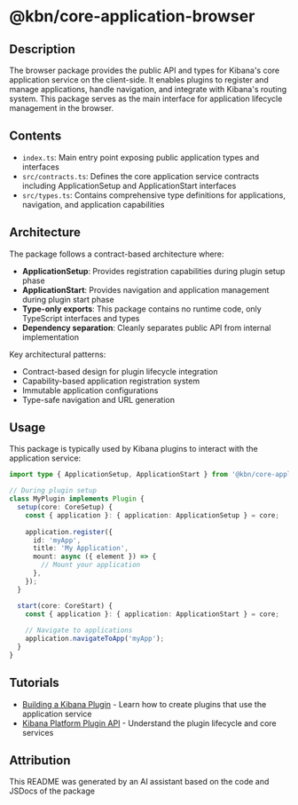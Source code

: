 # @kbn/core-application-browser

## Description
The browser package provides the public API and types for Kibana's core application service on the client-side. It enables plugins to register and manage applications, handle navigation, and integrate with Kibana's routing system. This package serves as the main interface for application lifecycle management in the browser.

## Contents
- `index.ts`: Main entry point exposing public application types and interfaces
- `src/contracts.ts`: Defines the core application service contracts including ApplicationSetup and ApplicationStart interfaces
- `src/types.ts`: Contains comprehensive type definitions for applications, navigation, and application capabilities

## Architecture
The package follows a contract-based architecture where:
- **ApplicationSetup**: Provides registration capabilities during plugin setup phase
- **ApplicationStart**: Provides navigation and application management during plugin start phase
- **Type-only exports**: This package contains no runtime code, only TypeScript interfaces and types
- **Dependency separation**: Cleanly separates public API from internal implementation

Key architectural patterns:
- Contract-based design for plugin lifecycle integration
- Capability-based application registration system
- Immutable application configurations
- Type-safe navigation and URL generation

## Usage
This package is typically used by Kibana plugins to interact with the application service:

```typescript
import type { ApplicationSetup, ApplicationStart } from '@kbn/core-application-browser';

// During plugin setup
class MyPlugin implements Plugin {
  setup(core: CoreSetup) {
    const { application }: { application: ApplicationSetup } = core;
    
    application.register({
      id: 'myApp',
      title: 'My Application',
      mount: async ({ element }) => {
        // Mount your application
      },
    });
  }

  start(core: CoreStart) {
    const { application }: { application: ApplicationStart } = core;
    
    // Navigate to applications
    application.navigateToApp('myApp');
  }
}
```

## Tutorials
- [Building a Kibana Plugin](dev_docs/tutorials/building_a_plugin.mdx) - Learn how to create plugins that use the application service
- [Kibana Platform Plugin API](/dev_docs/tutorials/kibana_platform_plugin_api.mdx) - Understand the plugin lifecycle and core services

## Attribution
This README was generated by an AI assistant based on the code and JSDocs of the package
